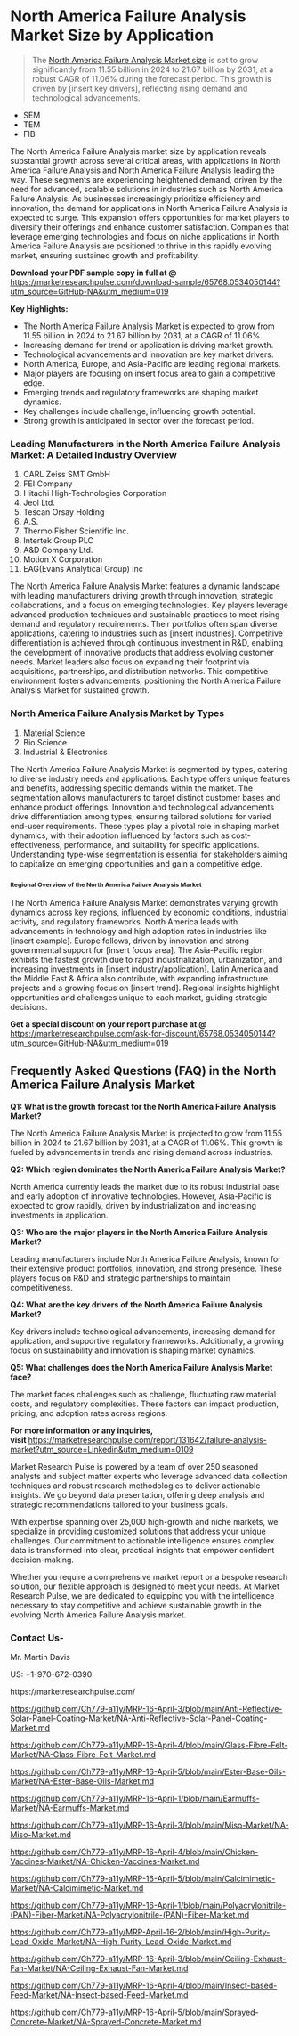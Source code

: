 <h1>North America Failure Analysis Market&nbsp;Size by Application</h1><blockquote><p>The <a href="https://marketresearchpulse.com/download-sample/65768.0534050144?utm_source=GitHub-NA&amp;utm_medium=019">North America Failure Analysis Market size</a> is set to grow significantly from 11.55 billion in 2024 to 21.67 billion by 2031, at a robust CAGR of 11.06% during the forecast period. This growth is driven by [insert key drivers], reflecting rising demand and technological advancements.</p></blockquote><ul><li>SEM<li> TEM<li> FIB</li></ul><p>The North America Failure Analysis market size by application reveals substantial growth across several critical areas, with applications in North America Failure Analysis and North America Failure Analysis leading the way. These segments are experiencing heightened demand, driven by the need for advanced, scalable solutions in industries such as North America Failure Analysis. As businesses increasingly prioritize efficiency and innovation, the demand for applications in North America Failure Analysis is expected to surge. This expansion offers opportunities for market players to diversify their offerings and enhance customer satisfaction. Companies that leverage emerging technologies and focus on niche applications in North America Failure Analysis are positioned to thrive in this rapidly evolving market, ensuring sustained growth and profitability.</p><p><strong>Download your PDF sample copy in full at @ </strong><a href="https://marketresearchpulse.com/download-sample/65768.0534050144?utm_source=GitHub-NA&amp;utm_medium=019">https://marketresearchpulse.com/download-sample/65768.0534050144?utm_source=GitHub-NA&amp;utm_medium=019</a></p><p><strong>Key Highlights: </strong></p><ul><li>The North America Failure Analysis Market is expected to grow from 11.55 billion in 2024 to 21.67 billion by 2031, at a CAGR of 11.06%.</li><li>Increasing demand for trend or application is driving market growth.</li><li>Technological advancements and innovation are key market drivers.</li><li>North America, Europe, and Asia-Pacific are leading regional markets.</li><li>Major players are focusing on insert focus area to gain a competitive edge.</li><li>Emerging trends and regulatory frameworks are shaping market dynamics.</li><li>Key challenges include challenge, influencing growth potential.</li><li>Strong growth is anticipated in sector over the forecast period.</li></ul><h3>Leading Manufacturers in the North America Failure Analysis Market: A Detailed Industry Overview</h3><ol><li>CARL Zeiss SMT GmbH</li><li>FEI Company</li><li>Hitachi High-Technologies Corporation</li><li>Jeol Ltd.</li><li>Tescan Orsay Holding</li><li>A.S.</li><li>Thermo Fisher Scientific Inc.</li><li>Intertek Group PLC</li><li>A&D Company Ltd.</li><li>Motion X Corporation</li><li>EAG(Evans Analytical Group) Inc</li></ol><div class="flex max-w-full flex-col flex-grow"><div class="min-h-8 text-message flex w-full flex-col items-end gap-2 whitespace-normal break-words [.text-message+&amp;]:mt-5" dir="auto" data-message-author-role="assistant" data-message-id="fd8432e4-4910-450d-b182-61b7bfb0a01f" data-message-model-slug="gpt-4o"><div class="flex w-full flex-col gap-1 empty:hidden first:pt-[3px]"><div class="markdown prose w-full break-words dark:prose-invert light"><p>The North America Failure Analysis Market features a dynamic landscape with leading manufacturers driving growth through innovation, strategic collaborations, and a focus on emerging technologies. Key players leverage advanced production techniques and sustainable practices to meet rising demand and regulatory requirements. Their portfolios often span diverse applications, catering to industries such as [insert industries]. Competitive differentiation is achieved through continuous investment in R&amp;D, enabling the development of innovative products that address evolving customer needs. Market leaders also focus on expanding their footprint via acquisitions, partnerships, and distribution networks. This competitive environment fosters advancements, positioning the North America Failure Analysis Market for sustained growth.</p></div></div></div></div><h3>North America Failure Analysis Market by Types</h3><ol><li>Material Science<li> Bio Science<li> Industrial & Electronics</li></ol><div class="flex max-w-full flex-col flex-grow"><div class="min-h-8 text-message flex w-full flex-col items-end gap-2 whitespace-normal break-words [.text-message+&amp;]:mt-5" dir="auto" data-message-author-role="assistant" data-message-id="084470be-0bb7-4664-bddf-5156b4f41249" data-message-model-slug="gpt-4o-mini"><div class="flex w-full flex-col gap-1 empty:hidden first:pt-[3px]"><div class="markdown prose w-full break-words dark:prose-invert light"><p>The North America Failure Analysis Market is segmented by types, catering to diverse industry needs and applications. Each type offers unique features and benefits, addressing specific demands within the market. The segmentation allows manufacturers to target distinct customer bases and enhance product offerings. Innovation and technological advancements drive differentiation among types, ensuring tailored solutions for varied end-user requirements. These types play a pivotal role in shaping market dynamics, with their adoption influenced by factors such as cost-effectiveness, performance, and suitability for specific applications. Understanding type-wise segmentation is essential for stakeholders aiming to capitalize on emerging opportunities and gain a competitive edge.</p></div></div></div></div><h3><span style="font-size: 11px;">Regional Overview of the North America Failure Analysis Market</span></h3><div class="flex max-w-full flex-col flex-grow"><div class="min-h-8 text-message flex w-full flex-col items-end gap-2 whitespace-normal break-words [.text-message+&amp;]:mt-5" dir="auto" data-message-author-role="assistant" data-message-id="e9038762-ce64-4e30-91c9-9bd413514231" data-message-model-slug="gpt-4o-mini"><div class="flex w-full flex-col gap-1 empty:hidden first:pt-[3px]"><div class="markdown prose w-full break-words dark:prose-invert light"><p>The North America Failure Analysis Market demonstrates varying growth dynamics across key regions, influenced by economic conditions, industrial activity, and regulatory frameworks. North America leads with advancements in technology and high adoption rates in industries like [insert example]. Europe follows, driven by innovation and strong governmental support for [insert focus area]. The Asia-Pacific region exhibits the fastest growth due to rapid industrialization, urbanization, and increasing investments in [insert industry/application]. Latin America and the Middle East &amp; Africa also contribute, with expanding infrastructure projects and a growing focus on [insert trend]. Regional insights highlight opportunities and challenges unique to each market, guiding strategic decisions.</p></div></div></div></div><p><strong>Get a special discount on your report purchase at @ </strong><a href="https://marketresearchpulse.com/ask-for-discount/65768.0534050144?utm_source=GitHub-NA&amp;utm_medium=019">https://marketresearchpulse.com/ask-for-discount/65768.0534050144?utm_source=GitHub-NA&amp;utm_medium=019</a></p><h2>Frequently Asked Questions (FAQ) in the North America Failure Analysis Market</h2><p><strong>Q1: What is the growth forecast for the North America Failure Analysis Market?</strong></p><p>The North America Failure Analysis Market is projected to grow from 11.55 billion in 2024 to 21.67 billion by 2031, at a CAGR of 11.06%. This growth is fueled by advancements in trends and rising demand across industries.</p><p><strong>Q2: Which region dominates the North America Failure Analysis Market?</strong></p><p>North America currently leads the market due to its robust industrial base and early adoption of innovative technologies. However, Asia-Pacific is expected to grow rapidly, driven by industrialization and increasing investments in application.</p><p><strong>Q3: Who are the major players in the North America Failure Analysis Market?</strong></p><p>Leading manufacturers include North America Failure Analysis, known for their extensive product portfolios, innovation, and strong presence. These players focus on R&amp;D and strategic partnerships to maintain competitiveness.</p><p><strong>Q4: What are the key drivers of the North America Failure Analysis Market?</strong></p><p>Key drivers include technological advancements, increasing demand for application, and supportive regulatory frameworks. Additionally, a growing focus on sustainability and innovation is shaping market dynamics.</p><p><strong>Q5: What challenges does the North America Failure Analysis Market face?</strong></p><p>The market faces challenges such as challenge, fluctuating raw material costs, and regulatory complexities. These factors can impact production, pricing, and adoption rates across regions.</p><p><strong>For more information or any inquiries, visit&nbsp;</strong><a href="https://marketresearchpulse.com/report/131642/failure-analysis-market?utm_source=Linkedin&utm_medium=0109">https://marketresearchpulse.com/report/131642/failure-analysis-market?utm_source=Linkedin&utm_medium=0109</a></p><p>Market Research Pulse is powered by a team of over 250 seasoned analysts and subject matter experts who leverage advanced data collection techniques and robust research methodologies to deliver actionable insights. We go beyond data presentation, offering deep analysis and strategic recommendations tailored to your business goals.</p><p>With expertise spanning over 25,000 high-growth and niche markets, we specialize in providing customized solutions that address your unique challenges. Our commitment to actionable intelligence ensures complex data is transformed into clear, practical insights that empower confident decision-making.</p><p>Whether you require a comprehensive market report or a bespoke research solution, our flexible approach is designed to meet your needs. At Market Research Pulse, we are dedicated to equipping you with the intelligence necessary to stay competitive and achieve sustainable growth in the evolving North America Failure Analysis market.</p><h3><strong>Contact Us-</strong></h3><p>Mr. Martin Davis</p><p>US: +1-970-672-0390</p><p>https://marketresearchpulse.com/</p><p><a href="https://github.com/Ch779-a11y/MRP-16-April-3/blob/main/Anti-Reflective-Solar-Panel-Coating-Market/NA-Anti-Reflective-Solar-Panel-Coating-Market.md">https://github.com/Ch779-a11y/MRP-16-April-3/blob/main/Anti-Reflective-Solar-Panel-Coating-Market/NA-Anti-Reflective-Solar-Panel-Coating-Market.md</a></p><p><a href="https://github.com/Ch779-a11y/MRP-16-April-4/blob/main/Glass-Fibre-Felt-Market/NA-Glass-Fibre-Felt-Market.md">https://github.com/Ch779-a11y/MRP-16-April-4/blob/main/Glass-Fibre-Felt-Market/NA-Glass-Fibre-Felt-Market.md</a></p><p><a href="https://github.com/Ch779-a11y/MRP-16-April-5/blob/main/Ester-Base-Oils-Market/NA-Ester-Base-Oils-Market.md">https://github.com/Ch779-a11y/MRP-16-April-5/blob/main/Ester-Base-Oils-Market/NA-Ester-Base-Oils-Market.md</a></p><p><a href="https://github.com/Ch779-a11y/MRP-16-April-1/blob/main/Earmuffs-Market/NA-Earmuffs-Market.md">https://github.com/Ch779-a11y/MRP-16-April-1/blob/main/Earmuffs-Market/NA-Earmuffs-Market.md</a></p><p><a href="https://github.com/Ch779-a11y/MRP-16-April-3/blob/main/Miso-Market/NA-Miso-Market.md">https://github.com/Ch779-a11y/MRP-16-April-3/blob/main/Miso-Market/NA-Miso-Market.md</a></p><p><a href="https://github.com/Ch779-a11y/MRP-16-April-4/blob/main/Chicken-Vaccines-Market/NA-Chicken-Vaccines-Market.md">https://github.com/Ch779-a11y/MRP-16-April-4/blob/main/Chicken-Vaccines-Market/NA-Chicken-Vaccines-Market.md</a></p><p><a href="https://github.com/Ch779-a11y/MRP-16-April-5/blob/main/Calcimimetic-Market/NA-Calcimimetic-Market.md">https://github.com/Ch779-a11y/MRP-16-April-5/blob/main/Calcimimetic-Market/NA-Calcimimetic-Market.md</a></p><p><a href="https://github.com/Ch779-a11y/MRP-16-April-1/blob/main/Polyacrylonitrile-(PAN)-Fiber-Market/NA-Polyacrylonitrile-(PAN)-Fiber-Market.md">https://github.com/Ch779-a11y/MRP-16-April-1/blob/main/Polyacrylonitrile-(PAN)-Fiber-Market/NA-Polyacrylonitrile-(PAN)-Fiber-Market.md</a></p><p><a href="https://github.com/Ch779-a11y/MRP-April-16-2/blob/main/High-Purity-Lead-Oxide-Market/NA-High-Purity-Lead-Oxide-Market.md">https://github.com/Ch779-a11y/MRP-April-16-2/blob/main/High-Purity-Lead-Oxide-Market/NA-High-Purity-Lead-Oxide-Market.md</a></p><p><a href="https://github.com/Ch779-a11y/MRP-16-April-3/blob/main/Ceiling-Exhaust-Fan-Market/NA-Ceiling-Exhaust-Fan-Market.md">https://github.com/Ch779-a11y/MRP-16-April-3/blob/main/Ceiling-Exhaust-Fan-Market/NA-Ceiling-Exhaust-Fan-Market.md</a></p><p><a href="https://github.com/Ch779-a11y/MRP-16-April-4/blob/main/Insect-based-Feed-Market/NA-Insect-based-Feed-Market.md">https://github.com/Ch779-a11y/MRP-16-April-4/blob/main/Insect-based-Feed-Market/NA-Insect-based-Feed-Market.md</a></p><p><a href="https://github.com/Ch779-a11y/MRP-16-April-5/blob/main/Sprayed-Concrete-Market/NA-Sprayed-Concrete-Market.md">https://github.com/Ch779-a11y/MRP-16-April-5/blob/main/Sprayed-Concrete-Market/NA-Sprayed-Concrete-Market.md</a></p>
